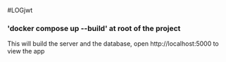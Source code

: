 #LOGjwt
###     'docker compose up --build' at root of the project

This will build the server and the database, open http://localhost:5000 to view the app
